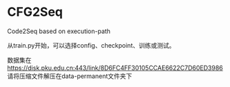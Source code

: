 # CFG2Seq
Code2Seq based on execution-path

从train.py开始，可以选择config、checkpoint、训练或测试。

数据集在 https://disk.pku.edu.cn:443/link/8D6FC4FF30105CCAE6622C7D60ED3986 请将压缩文件解压在data-permanent文件夹下
